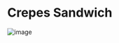 # Crepes Sandwich

![image](https://user-images.githubusercontent.com/50277379/138512274-c8779f06-0837-4b2b-91f9-69df577284bf.png)
